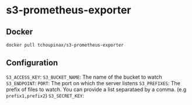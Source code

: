 # s3-prometheus-exporter

## Docker

```
docker pull tchoupinax/s3-prometheus-exporter
```

## Configuration


`S3_ACCESS_KEY`: 
`S3_BUCKET_NAME`: The name of the bucket to watch
`S3_ENDPOINT`: 
`PORT`: The port on which the server listens
`S3_PREFIXES`: The prefix of files to watch. You can provide a list separataed by a comma. (e.g `prefix1,prefix2`)
`S3_SECRET_KEY`: 
